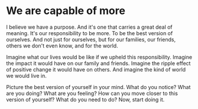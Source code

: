 # We are capable of more

I believe we have a purpose. And it's one that carries a great deal of meaning. It's our responsibility to be more. To be the best version of ourselves. And not just for ourselves, but for our families, our friends, others we don't even know, and for the world.

Imagine what our lives would be like if we upheld this responsibility. Imagine the impact it would have on our family and friends. Imagine the ripple effect of positive change it would have on others. And imagine the kind of world we would live in.

Picture the best version of yourself in your mind. What do you notice? What are you doing? What are you feeling? How can you move closer to this version of yourself? What do you need to do? Now, start doing it.
